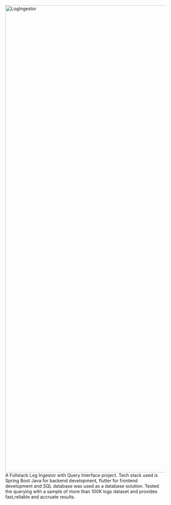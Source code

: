 <img width="1467" alt="LogIngestor" src="https://github.com/yashuraj9/log-ingestor-with-query-interface/assets/61059669/5a885563-f926-4968-924f-d53f5de13b4e">
A Fullstack Log Ingestor with Query Interface project. Tech stack used is Spring Boot Java for backend development, flutter for frontend development and SQL database was used as a database solution. Tested the querying with a sample of more than 100K logs dataset and provides fast,reliable and accruate results. 
